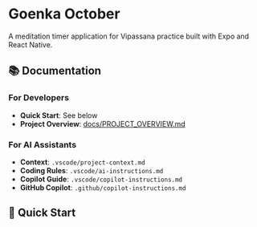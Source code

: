 
# Goenka October

A meditation timer application for Vipassana practice built with Expo and React Native.

## 📚 Documentation

### For Developers
- **Quick Start**: See below
- **Project Overview**: [docs/PROJECT_OVERVIEW.md](docs/PROJECT_OVERVIEW.md)

### For AI Assistants
- **Context**: `.vscode/project-context.md`
- **Coding Rules**: `.vscode/ai-instructions.md`
- **Copilot Guide**: `.vscode/copilot-instructions.md`
- **GitHub Copilot**: `.github/copilot-instructions.md`

## 🚀 Quick Start